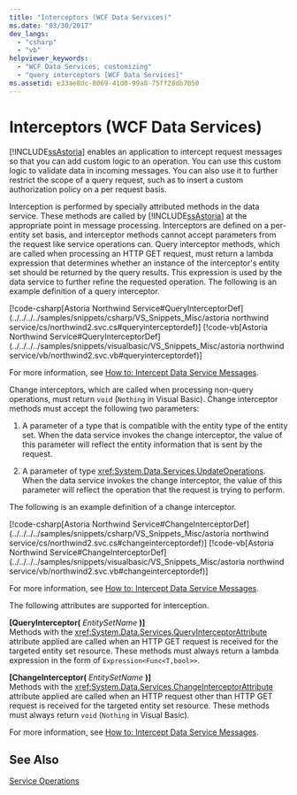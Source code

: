 ```yaml
---
title: "Interceptors (WCF Data Services)"
ms.date: "03/30/2017"
dev_langs: 
  - "csharp"
  - "vb"
helpviewer_keywords: 
  - "WCF Data Services, customizing"
  - "query interceptors [WCF Data Services]"
ms.assetid: e33ae8dc-8069-41d0-99a0-75ff28db7050
---
```

# Interceptors (WCF Data Services)
[!INCLUDE[ssAstoria](../../../../includes/ssastoria-md.md)] enables an application to intercept request messages so that you can add custom logic to an operation. You can use this custom logic to validate data in incoming messages. You can also use it to further restrict the scope of a query request, such as to insert a custom authorization policy on a per request basis.  
  
 Interception is performed by specially attributed methods in the data service. These methods are called by [!INCLUDE[ssAstoria](../../../../includes/ssastoria-md.md)] at the appropriate point in message processing. Interceptors are defined on a per-entity set basis, and interceptor methods cannot accept parameters from the request like service operations can. Query interceptor methods, which are called when processing an HTTP GET request, must return a lambda expression that determines whether an instance of the interceptor's entity set should be returned by the query results. This expression is used by the data service to further refine the requested operation. The following is an example definition of a query interceptor.  
  
 [!code-csharp[Astoria Northwind Service#QueryInterceptorDef](../../../../samples/snippets/csharp/VS_Snippets_Misc/astoria northwind service/cs/northwind2.svc.cs#queryinterceptordef)]
 [!code-vb[Astoria Northwind Service#QueryInterceptorDef](../../../../samples/snippets/visualbasic/VS_Snippets_Misc/astoria northwind service/vb/northwind2.svc.vb#queryinterceptordef)]  
  
 For more information, see [How to: Intercept Data Service Messages](../../../../docs/framework/data/wcf/how-to-intercept-data-service-messages-wcf-data-services.md).  
  
 Change interceptors, which are called when processing non-query operations, must return `void` (`Nothing` in Visual Basic). Change interceptor methods must accept the following two parameters:  
  
1.  A parameter of a type that is compatible with the entity type of the entity set. When the data service invokes the change interceptor, the value of this parameter will reflect the entity information that is sent by the request.  
  
2.  A parameter of type <xref:System.Data.Services.UpdateOperations>. When the data service invokes the change interceptor, the value of this parameter will reflect the operation that the request is trying to perform.  
  
 The following is an example definition of a change interceptor.  
  
 [!code-csharp[Astoria Northwind Service#ChangeInterceptorDef](../../../../samples/snippets/csharp/VS_Snippets_Misc/astoria northwind service/cs/northwind2.svc.cs#changeinterceptordef)]
 [!code-vb[Astoria Northwind Service#ChangeInterceptorDef](../../../../samples/snippets/visualbasic/VS_Snippets_Misc/astoria northwind service/vb/northwind2.svc.vb#changeinterceptordef)]  
  
 For more information, see [How to: Intercept Data Service Messages](../../../../docs/framework/data/wcf/how-to-intercept-data-service-messages-wcf-data-services.md).  
  
 The following attributes are supported for interception.  
  
 **[QueryInterceptor(** *EntitySetName* **)]**  
 Methods with the <xref:System.Data.Services.QueryInterceptorAttribute> attribute applied are called when an HTTP GET request is received for the targeted entity set resource. These methods must always return a lambda expression in the form of `Expression<Func<T,bool>>`.  
  
 **[ChangeInterceptor(** *EntitySetName* **)]**  
 Methods with the <xref:System.Data.Services.ChangeInterceptorAttribute> attribute applied are called when an HTTP request other than HTTP GET request is received for the targeted entity set resource. These methods must always return `void` (`Nothing` in Visual Basic).  
  
 For more information, see [How to: Intercept Data Service Messages](../../../../docs/framework/data/wcf/how-to-intercept-data-service-messages-wcf-data-services.md).  
  
## See Also  
 [Service Operations](../../../../docs/framework/data/wcf/service-operations-wcf-data-services.md)
